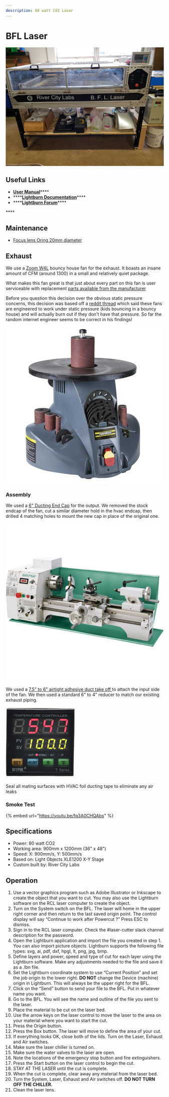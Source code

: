 ```yaml
---
description: 80 watt CO2 Laser
---
```


# BFL Laser

![](../.gitbook/assets/bfl-laser.jpg)

## Useful Links

* [**User Manual**](https://drive.google.com/file/d/0BysG132m5sYncWg0Y1Z1M2hjTjA/view?usp=sharing)\*\*\*\*
* \*\*\*\*[**Lightburn Documentation**](https://github.com/LightBurnSoftware/Documentation/blob/master/README.md)\*\*\*\*
* \*\*\*\*[**Lightburn Forum**](https://forum.lightburnsoftware.com/)\*\*\*\*

\*\*\*\*

## **Maintenance**

* [Focus lens Oring 20mm diameter](https://www.amazon.com/dp/B07MY2YBKL/ref=cm_sw_r_cp_apa_i_u9HjEbS4N5DD2)

## Exhaust

We use a [Zoom W4L](https://zoomblowers.com/w4l-750-watt-zoom-blower.html) bouncy house fan for the exhaust. It boasts an insane amount of CFM \(around 1300\) in a small and relatively quiet package.

What makes this fan great is that just about every part on this fan is user serviceable with replacement [parts available from the manufacturer](https://zoomblowers.com/air-blowers/res-inflatable-blowers)

Before you question this decision over the obvious static pressure concerns, this decision was based off a [reddit thread](https://www.reddit.com/r/lasercutting/comments/5f0wmn/on_extraction_fans/) which said these fans are engineered to work under static pressure \(kids bouncing in a bouncy house\) and will actually burn out if they don't have that pressure. So far the random internet engineer seems to be correct in his findings!

![Off the shelf HVAC ducting was used to create an input and output adapter for the fan](../.gitbook/assets/image%20%2859%29.png)

### Assembly

We used a [6" Ducting End Cap](https://www.lowes.com/pd/IMPERIAL-6-in-dia-Galvanized-Steel-Round-End-Cap/3711202) for the output. We removed the stock endcap of the fan, cut a similar diameter hold in the hvac endcap, then drilled 4 matching holes to mount the new cap in place of the original one.

![output adapter](../.gitbook/assets/image%20%2852%29.png)

We used a [7.5" to 6" airtight adhesive duct take off ](https://www.lowes.com/pd/IMPERIAL-7-5-in-x-3-25-in-Galvanized-Steel-Airtight-Adhesive-Duct-Take-Off/1000228293) to attach the input side of the fan. We then used a standard 6" to 4" reducer to match our existing exhaust piping.

![input adapter](../.gitbook/assets/image%20%2816%29.png)

Seal all mating surfaces with HVAC foil ducting tape to eliminate any air leaks

### Smoke Test

{% embed url="https://youtu.be/fq3A0CHQAbs" %}





## Specifications

* Power: 80 watt CO2
* Working area: 900mm x 1200mm \(36" x 48"\)
* Speed: X: 900mm/s, Y: 500mm/s
* Based on: Light Objects XLE1200 X-Y Stage
* Custom built by: River City Labs

## **Operation**

1. Use a vector graphics program such as Adobe Illustrator or Inkscape to create the object that you want to cut. You may also use the Lightburn software on the RCL laser computer to create the object.
2. Turn on the System switch on the BFL. The laser will home in the upper right corner and then return to the last saved origin point. The control display will say “Continue to work after Powercut ?” Press ESC to dismiss.
3. Sign in to the RCL laser computer. Check the \#laser-cutter slack channel description for the password.
4. Open the Lightburn application and import the file you created in step 1. You can also import picture objects. Lightburn supports the following file types: svg, ai, pdf, dxf, hpgl, lt, png, jpg, bmp.
5. Define layers and power, speed and type of cut for each layer using the Lightburn software. Make any adjustments needed to the file and save it as a .lbn file.
6. Set the Lightburn coordinate system to use “Current Position” and set the job origin to the lower right. **DO NOT** change the Device \(machine\) origin in Lightburn. This will always be the upper right for the BFL.
7. Click on the “Send” button to send your file to the BFL. Put in whatever name you want.
8. Go to the BFL. You will see the name and outline of the file you sent to the laser.
9. Place the material to be cut on the laser bed.
10. Use the arrow keys on the laser control to move the laser to the area on your material where you want to start the cut.
11. Press the Origin button.
12. Press the Box button. The laser will move to define the area of your cut.
13. If everything looks OK, close both of the lids. Turn on the Laser, Exhaust and Air switches.
14. Make sure the laser chiller is turned on.
15. Make sure the water valves to the laser are open.
16. Note the locations of the emergency stop button and fire extinguishers.
17. Press the Start button on the laser control to begin the cut.
18. STAY AT THE LASER until the cut is complete.
19. When the cut is complete, clear away any material from the laser bed. 
20. Turn the System, Laser, Exhaust and Air switches off. **DO NOT TURN OFF THE CHILLER.**
21. Clean the laser lens.

